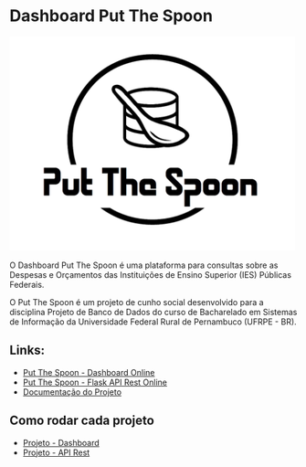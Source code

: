 # Dashboard Put The Spoon

<img src="https://github.com/jmontejr/dashboard-putthespoon/blob/master/assets/img/logo_putthespoon.png" width="500">

O Dashboard Put The Spoon é uma plataforma para consultas sobre as Despesas e Orçamentos das Instituições de Ensino Superior (IES) Públicas Federais. 

O Put The Spoon é um projeto de cunho social desenvolvido para a disciplina Projeto de Banco de Dados do curso de Bacharelado em Sistemas de Informação da Universidade Federal Rural de Pernambuco (UFRPE - BR).

## Links:

+ [Put The Spoon - Dashboard Online](https://projetosdebd-2018-2.github.io/put-the-spoon/)
+ [Put The Spoon - Flask API Rest Online](https://putthespoon-api.herokuapp.com/api/1/)
+ [Documentação do Projeto](https://drive.google.com/drive/folders/1zdNyw8oUv7GKtU6Rt2QXjxhp4U7ZjTNq?usp=sharing)

## Como rodar cada projeto

+ [Projeto - Dashboard](https://github.com/ProjetosDeBD-2018-2/put-the-spoon/tree/master/docs)
+ [Projeto - API Rest](https://github.com/ProjetosDeBD-2018-2/put-the-spoon/tree/master/api)
